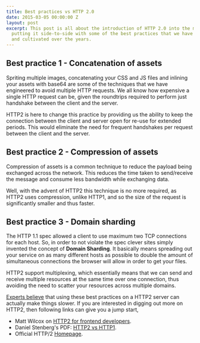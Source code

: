 ```yaml
---
title: Best practices vs HTTP 2.0
date: 2015-03-05 00:00:00 Z
layout: post
excerpt: This post is all about the introduction of HTTP 2.0 into the mainstream by
  putting it side-to-side with some of the best practices that we have engineered
  and cultivated over the years.
---
```


## Best practice 1 - Concatenation of assets

Spriting multiple images, concatenating your CSS and JS files and inlining your assets with base64 are some of the techniques 
that we have engineered to avoid multiple HTTP requests. We all know how expensive a single HTTP request can be, given the 
roundtrips required to perform just handshake between the client and the server. 

<!-- more -->

HTTP2 is here to change this practice by providing us the ability to keep the connection between the client and server 
open for re-use for extended periods. This would eliminate the need for frequent handshakes per request between the client and 
the server.

## Best practice 2 - Compression of assets

Compression of assets is a common technique to reduce the payload being exchanged across the network. This reduces the time 
taken to send/receive the message and consume less bandwidth while exchanging data. 

Well, with the advent of HTTP2 this technique is no more required, as HTTP2 uses compression, unlike HTTP1, and so the size of 
the request is significantly smaller and thus faster.

## Best practice 3 - Domain sharding

The HTTP 1.1 spec allowed a client to use maximum two TCP connections for each host. So, in order to not violate the spec 
clever sites simply invented the concept of **Domain Sharding**. It basically means spreading out your service on as many
different hosts as possible to double the amount of simultaneous connections the browser will allow in order to get your files. 

HTTP2 support multiplexing, which essentially means that we can send and receive multiple resources at the same time over one
connection, thus avoiding the need to scatter your resources across multiple domains.

[Experts believe](https://mattwilcox.net/web-development/http2-for-front-end-web-developers) that using these best practices 
on a HTTP2 server can actually make things slower. If you are interested in digging out more on HTTP2, then following links 
can give you a jump start,

- Matt Wilcox on [HTTP2 for frontend developers](https://mattwilcox.net/web-development/http2-for-front-end-web-developers).
- Daniel Stenberg's PDF: [HTTP2 vs HTTP1](http://daniel.haxx.se/http2/http2-v1.10.pdf).
- Official HTTP/2 [Homepage](https://http2.github.io/).